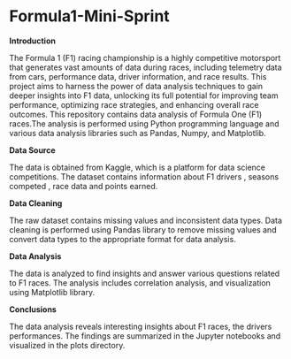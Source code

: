 # Formula1-Mini-Sprint

**Introduction**

The Formula 1 (F1) racing championship is a highly competitive motorsport that generates vast amounts of data during races, including telemetry data from cars, performance data, driver information, and race results. This project aims to harness the power of data analysis techniques to gain deeper insights into F1 data, unlocking its full potential for improving team performance, optimizing race strategies, and enhancing overall race outcomes. This repository contains data analysis of Formula One (F1) races.The analysis is performed using Python programming language and various data analysis libraries such as Pandas, Numpy, and Matplotlib.

**Data Source**

The data is obtained from Kaggle, which is a platform for data science competitions. The dataset contains information about F1 drivers , seasons competed , race data and points earned.

**Data Cleaning**

The raw dataset contains missing values and inconsistent data types. Data cleaning is performed using Pandas library to remove missing values and convert data types to the appropriate format for data analysis.

**Data Analysis**

The data is analyzed to find insights and answer various questions related to F1 races. The analysis includes correlation analysis, and visualization using Matplotlib library.

**Conclusions**

The data analysis reveals interesting insights about F1 races, the drivers performances. The findings are summarized in the Jupyter notebooks and visualized in the plots directory.
